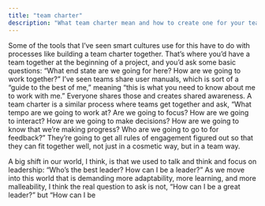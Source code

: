 ```yaml
---
title: "team charter"
description: "What team charter mean and how to create one for your team"
---
```


Some of the tools that I’ve seen smart cultures use for this have to do with processes like building a team charter together. That’s where you’d have a team together at the beginning of a project, and you’d ask some basic questions: “What end state are we going for here? How are we going to work together?” I’ve seen teams share user manuals, which is sort of a “guide to the best of me,” meaning “this is what you need to know about me to work with me.” Everyone shares those and creates shared awareness. A team charter is a similar process where teams get together and ask, “What tempo are we going to work at? Are we going to focus? How are we going to interact? How are we going to make decisions? How are we going to know that we’re making progress? Who are we going to go to for feedback?” They’re going to get all rules of engagement figured out so that they can fit together well, not just in a cosmetic way, but in a team way.

A big shift in our world, I think, is that we used to talk and think and focus on leadership: “Who’s the best leader? How can I be a leader?” As we move into this world that is demanding more adaptability, more learning, and more malleability, I think the real question to ask is not, “How can I be a great leader?” but “How can I be